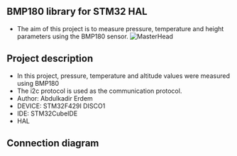 ## BMP180 library for STM32 HAL
* The aim of this project is to measure pressure, temperature and height parameters using the BMP180 sensor.
  ![MasterHead](https://bit.ly/3tyWJiT)

## Project description
* In this project, pressure, temperature and altitude values were measured using BMP180
* The i2c protocol is used as the communication protocol.
* Author: Abdulkadir Erdem
* DEVICE: STM32F429I DISCO1
* IDE: STM32CubeIDE
* HAL

## Connection diagram

  




